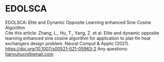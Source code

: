 # EDOLSCA
EDOLSCA: Elite and Dynamic Opposite Learning enhanced Sine Cosine Algorithm  
Cite this article:
Zhang, L., Hu, T., Yang, Z. et al. Elite and dynamic opposite learning enhanced sine cosine algorithm for application to plat-fin heat exchangers design problem. Neural Comput & Applic (2021).
https://doi.org/10.1007/s00521-021-05963-2
Any questions: tianyuhucn@gmail.com
